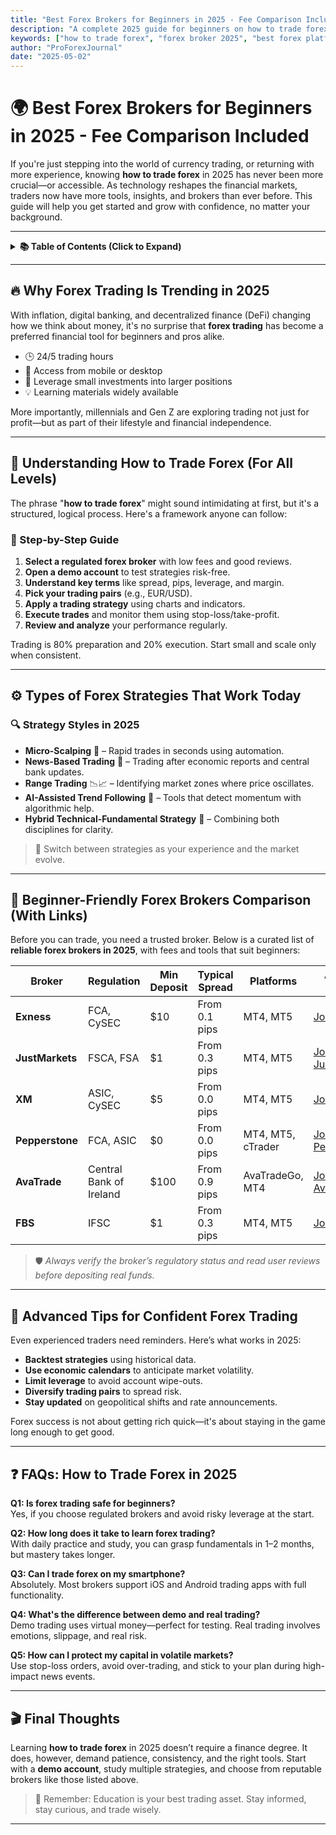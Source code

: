 ```yaml
---
title: "Best Forex Brokers for Beginners in 2025 - Fee Comparison Included"
description: "A complete 2025 guide for beginners on how to trade forex, featuring broker comparisons, strategies, and FAQs. Start smart with regulated platforms."
keywords: ["how to trade forex", "forex broker 2025", "best forex platforms", "forex for beginners", "forex comparison chart"]
author: "ProForexJournal"
date: "2025-05-02"
---
```


# 🌍 Best Forex Brokers for Beginners in 2025 - Fee Comparison Included

If you're just stepping into the world of currency trading, or returning with more experience, knowing **how to trade forex** in 2025 has never been more crucial—or accessible. As technology reshapes the financial markets, traders now have more tools, insights, and brokers than ever before. This guide will help you get started and grow with confidence, no matter your background.

---

<details>
  <summary><strong>📚 Table of Contents (Click to Expand)</strong></summary>

- [Why Forex Trading Is Trending in 2025](#why-forex-trading-is-trending-in-2025)
- [Understanding How to Trade Forex (For All Levels)](#understanding-how-to-trade-forex-for-all-levels)
- [Types of Forex Strategies That Work Today](#types-of-forex-strategies-that-work-today)
- [Beginner-Friendly Forex Brokers Comparison (With Links)](#beginner-friendly-forex-brokers-comparison-with-links)
- [Advanced Tips for Confident Forex Trading](#advanced-tips-for-confident-forex-trading)
- [FAQs: How to Trade Forex in 2025](#faqs-how-to-trade-forex-in-2025)
- [Final Thoughts](#final-thoughts)

</details>

---

## 🔥 Why Forex Trading Is Trending in 2025

With inflation, digital banking, and decentralized finance (DeFi) changing how we think about money, it's no surprise that **forex trading** has become a preferred financial tool for beginners and pros alike.

- 🕒 24/5 trading hours
- 📱 Access from mobile or desktop
- 💼 Leverage small investments into larger positions
- 💡 Learning materials widely available

More importantly, millennials and Gen Z are exploring trading not just for profit—but as part of their lifestyle and financial independence.

---

## 🎯 Understanding How to Trade Forex (For All Levels)

The phrase "**how to trade forex**" might sound intimidating at first, but it's a structured, logical process. Here's a framework anyone can follow:

### 🧩 Step-by-Step Guide

1. **Select a regulated forex broker** with low fees and good reviews.
2. **Open a demo account** to test strategies risk-free.
3. **Understand key terms** like spread, pips, leverage, and margin.
4. **Pick your trading pairs** (e.g., EUR/USD).
5. **Apply a trading strategy** using charts and indicators.
6. **Execute trades** and monitor them using stop-loss/take-profit.
7. **Review and analyze** your performance regularly.

Trading is 80% preparation and 20% execution. Start small and scale only when consistent.

---

## ⚙️ Types of Forex Strategies That Work Today

### 🔍 Strategy Styles in 2025

- **Micro-Scalping** 🐇 – Rapid trades in seconds using automation.
- **News-Based Trading** 📰 – Trading after economic reports and central bank updates.
- **Range Trading** 📉📈 – Identifying market zones where price oscillates.
- **AI-Assisted Trend Following** 🤖 – Tools that detect momentum with algorithmic help.
- **Hybrid Technical-Fundamental Strategy** 🧠 – Combining both disciplines for clarity.

> 🔁 Switch between strategies as your experience and the market evolve.

---

## 🧾 Beginner-Friendly Forex Brokers Comparison (With Links)

Before you can trade, you need a trusted broker. Below is a curated list of **reliable forex brokers in 2025**, with fees and tools that suit beginners:

| Broker        | Regulation             | Min Deposit | Typical Spread | Platforms           | Affiliate Link |
|---------------|------------------------|-------------|----------------|---------------------|----------------|
| **Exness**     | FCA, CySEC             | $10         | From 0.1 pips  | MT4, MT5            | [Join Exness](https://one.exnesstrack.org/a/english23) |
| **JustMarkets**| FSCA, FSA              | $1          | From 0.3 pips  | MT4, MT5            | [Join JustMarkets](https://one.justmarkets.link/a/79iqw0j6nj) |
| **XM**         | ASIC, CySEC            | $5          | From 0.0 pips  | MT4, MT5            | [Join XM](https://clicks.pipaffiliates.com/c?c=589901&l=en&p=0) |
| **Pepperstone**| FCA, ASIC              | $0          | From 0.0 pips  | MT4, MT5, cTrader   | [Join Pepperstone](https://trk.pepperstonepartners.com/aff_c?offer_id=367&aff_id=33954) |
| **AvaTrade**   | Central Bank of Ireland| $100        | From 0.9 pips  | AvaTradeGo, MT4     | [Join AvaTrade](https://www.avatrade.com?versionId=10301&tag=194438) |
| **FBS**        | IFSC                   | $1          | From 0.3 pips  | MT4, MT5            | [Join FBS](https://fbs.partners?ibl=587836&ibp=21398815) |

> 🛡️ *Always verify the broker’s regulatory status and read user reviews before depositing real funds.*

---

## 🧭 Advanced Tips for Confident Forex Trading

Even experienced traders need reminders. Here’s what works in 2025:

- **Backtest strategies** using historical data.
- **Use economic calendars** to anticipate market volatility.
- **Limit leverage** to avoid account wipe-outs.
- **Diversify trading pairs** to spread risk.
- **Stay updated** on geopolitical shifts and rate announcements.

Forex success is not about getting rich quick—it's about staying in the game long enough to get good.

---

## ❓ FAQs: How to Trade Forex in 2025

**Q1: Is forex trading safe for beginners?**  
Yes, if you choose regulated brokers and avoid risky leverage at the start.

**Q2: How long does it take to learn forex trading?**  
With daily practice and study, you can grasp fundamentals in 1–2 months, but mastery takes longer.

**Q3: Can I trade forex on my smartphone?**  
Absolutely. Most brokers support iOS and Android trading apps with full functionality.

**Q4: What's the difference between demo and real trading?**  
Demo trading uses virtual money—perfect for testing. Real trading involves emotions, slippage, and real risk.

**Q5: How can I protect my capital in volatile markets?**  
Use stop-loss orders, avoid over-trading, and stick to your plan during high-impact news events.

---

## 🎬 Final Thoughts

Learning **how to trade forex** in 2025 doesn’t require a finance degree. It does, however, demand patience, consistency, and the right tools. Start with a **demo account**, study multiple strategies, and choose from reputable brokers like those listed above.

> 🧠 Remember: Education is your best trading asset. Stay informed, stay curious, and trade wisely.

---
